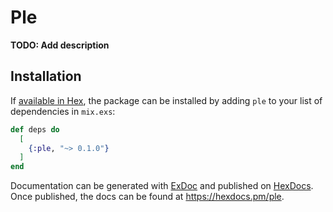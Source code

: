 # Ple

**TODO: Add description**

## Installation

If [available in Hex](https://hex.pm/docs/publish), the package can be installed
by adding `ple` to your list of dependencies in `mix.exs`:

```elixir
def deps do
  [
    {:ple, "~> 0.1.0"}
  ]
end
```

Documentation can be generated with [ExDoc](https://github.com/elixir-lang/ex_doc)
and published on [HexDocs](https://hexdocs.pm). Once published, the docs can
be found at <https://hexdocs.pm/ple>.

